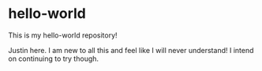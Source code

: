 # hello-world
This is my hello-world repository!


Justin here. I am new to all this and feel like I will never understand!
I intend on continuing to try though.
